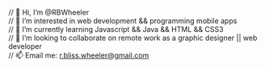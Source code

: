 // 👋 Hi, I’m @RBWheeler<br>
// 👀 I’m interested in web development && programming mobile apps<br>
// 🌱 I’m currently learning Javascript && Java && HTML && CSS3<br>
// 📡 I’m looking to collaborate on remote work as a graphic designer || web developer<br>
// 📫 Email me: r.bliss.wheeler@gmail.com

